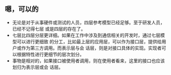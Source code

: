 
## 嗯，可以的
- 无论是对于从事硬件或测试的人员，四层参考模型已经足够。至于研发人员，已经不记得七层
  或是四层的存在了。
- 七层比四层分层更详细。如果在工作中涉及到通信相关的开发时，通过七层模型可以进行更细致
  的分工，比如最上层的应用层，可以作为接口层，提供给用户或作为第三方调用。而表示层与会
  话层，则是对接口具体的实现。实现者可以根据特性进行更细节的层次划分。
- 事物是相对的，如果接口被使用者调用，则在使用者看来，这里的接口也应该划归为表示层或会
  话层。